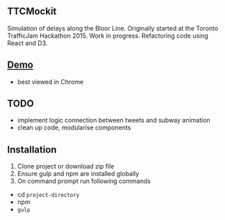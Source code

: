## TTCMockit

Simulation of delays along the Bloor Line.  Originally started at the Toronto TrafficJam Hackathon 2015.  Work in progress.  Refactoring code using React and D3.

## [Demo](http://superficial-basketball.surge.sh/)
- best viewed in Chrome

## TODO
- implement logic connection between tweets and subway animation
- clean up code, modularise components

## Installation
1. Clone project or download zip file
2. Ensure gulp and npm are installed globally
3. On command prompt run following commands
- cd `project-directory`
- npm 
- `gulp`

